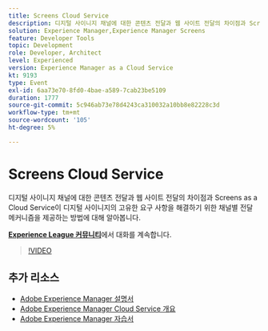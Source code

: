 ```yaml
---
title: Screens Cloud Service
description: 디지털 사이니지 채널에 대한 콘텐츠 전달과 웹 사이트 전달의 차이점과 Screens as a Cloud Service이 디지털 사이니지의 고유한 요구 사항을 해결하기 위한 채널별 전달 메커니즘을 제공하는 방법에 대해 알아봅니다.
solution: Experience Manager,Experience Manager Screens
feature: Developer Tools
topic: Development
role: Developer, Architect
level: Experienced
version: Experience Manager as a Cloud Service
kt: 9193
type: Event
exl-id: 6aa73e70-8fd0-4bae-a589-7cab23be5109
duration: 1777
source-git-commit: 5c946ab73e78d4243ca310032a10bb8e82228c3d
workflow-type: tm+mt
source-wordcount: '105'
ht-degree: 5%

---
```


# Screens Cloud Service

디지털 사이니지 채널에 대한 콘텐츠 전달과 웹 사이트 전달의 차이점과 Screens as a Cloud Service이 디지털 사이니지의 고유한 요구 사항을 해결하기 위한 채널별 전달 메커니즘을 제공하는 방법에 대해 알아봅니다.

**[Experience League 커뮤니티](https://adobe.ly/3umX8Be)**&#x200B;에서 대화를 계속합니다.

>[!VIDEO](https://video.tv.adobe.com/v/337885/?quality=12&learn=on&hidetitle=true)

## 추가 리소스

- [Adobe Experience Manager 설명서](https://experienceleague.adobe.com/docs/experience-manager-cloud-service.html?lang=ko)
- [Adobe Experience Manager Cloud Service 개요](https://experienceleague.adobe.com/docs/experience-manager-cloud-service/overview/home.html?lang=ko)
- [Adobe Experience Manager 자습서](https://experienceleague.adobe.com/docs/experience-manager-tutorials.html?lang=ko)
